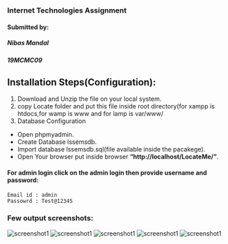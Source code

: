 ### Internet Technologies Assignment
#### Submitted by:
##### Nibas Mandal
##### 19MCMC09

## Installation Steps(Configuration):

1. Download and Unzip the file on your local system.
2. copy Locate folder and put this file inside root directory(for xampp is htdocs,for wamp is www and for lamp is var/www/
3. Database Configuration

* Open phpmyadmin.
* Create Database lssemsdb.
* Import database lssemsdb.sql(file available inside the pacakege).
* Open Your browser put inside browser **“http://localhost/LocateMe/”**.

#### For admin login click on the admin login then provide username and password:
```
Email id : admin
Passowrd : Test@12345
```
### Few output screenshots:

![screenshot1](https://github.com/nibasman/nibasman/blob/main/Screenshot/Screenshot%20(199).png)
![screenshot1](https://github.com/nibasman/nibasman/blob/main/Screenshot/Screenshot%20(200).png)
![screenshot1](https://github.com/nibasman/nibasman/blob/main/Screenshot/Screenshot%20(201).png)
![screenshot1](https://github.com/nibasman/nibasman/blob/main/Screenshot/Screenshot%20(202).png)
![screenshot1](https://github.com/nibasman/nibasman/blob/main/Screenshot/Screenshot%20(203).png)

